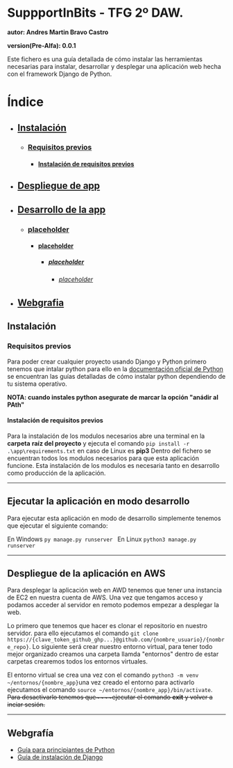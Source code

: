 # SuppportInBits - TFG 2º DAW.

**autor: Andres Martin Bravo Castro**

**version(Pre-Alfa): 0.0.1**

Este fichero es una guía detallada de cómo instalar las herramientas necesarias para instalar, desarrollar y desplegar una aplicación web hecha con el framework Django de Python.

# Índice

- ## [Instalación](#install)
  - ### [Requisitos previos](#require-prev)
    - #### [Instalación de requisitos previos](#install-req)
- ## [Despliegue de app](#deploy)
- ## [Desarrollo de la app](#dev)
  - ### [placeholder](#placeholder)
    - #### [placeholder](#placeholder)
      - ##### [placeholder](#placeholder)
        - ###### [placeholder](#placeholder)
- ## [Webgrafia](#docs)

<div id='install' />

## Instalación

<div id='require-prev' />

### Requisitos previos

Para poder crear cualquier proyecto usando Django y Python primero tenemos que intalar python para ello en la
[documentación oficial de Python](https://wiki.python.org/moin/BeginnersGuide/Download) se encuentran las
guías detalladas de cómo instalar python dependiendo de tu sistema operativo.

**NOTA: cuando instales python asegurate de marcar la opción "anádir al PAth"**

<div id='install-req' />

#### Instalación de requisitos previos

Para la instalación de los modulos necesarios abre una terminal en la **carpeta**
**raíz del proyecto** y ejecuta el comando `pip install -r .\app\requirements.txt` en caso de Linux es **pip3** 
Dentro del fichero se encuentran todos los modulos necesarios para que esta aplicación funcione.
Esta instalación de los modulos es necesaria tanto en desarrollo como producción de la aplicación.

---

<div id='dev' />

## Ejecutar la aplicación en modo desarrollo
Para ejecutar esta aplicación en modo de desarrollo simplemente tenemos que ejecutar el siguiente comando:

En Windows `py manage.py runserver `
En Linux `python3 manage.py runserver `

---

<div id='deploy' />

## Despliegue de la aplicación en AWS
Para desplegar la aplicación web en AWD tenemos que tener una instancia de
EC2 en nuestra cuenta de AWS. Una vez que tengamos acceso y podamos acceder al servidor en remoto podemos empezar a desplegar la web. 

Lo primero que tenemos que hacer es clonar el repositorio en nuestro servidor.
para ello ejecutamos el comando `git clone https://{clave_token_github_ghp...}@github.com/{nombre_usuario}/{nombre_repo}`. Lo siguiente será crear nuestro
entorno virtual, para tener todo mejor organizado creamos una carpeta llamda
"entornos" dentro de estar carpetas crearemos todos los entornos virtuales.

El entorno virtual se crea una vez con el comando `python3 -m venv ~/entornos/{nombre_app}`una vez creado el entorno para activarlo ejecutamos el comando 
`source ~/entornos/{nombre_app}/bin/activate`. ~~Para desactivarlo tenemos que~~~~ejecutar el comando **exit** y volver a inciar sesión.~~



--- 

<div id='docs' />

## Webgrafía

- [Guía para principiantes de Python](https://wiki.python.org/moin/BeginnersGuide)
- [Guía de instalación de Django](https://docs.djangoproject.com/en/5.1/)

